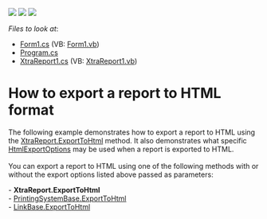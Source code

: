 <!-- default badges list -->
![](https://img.shields.io/endpoint?url=https://codecentral.devexpress.com/api/v1/VersionRange/128600752/13.1.4%2B)
[![](https://img.shields.io/badge/Open_in_DevExpress_Support_Center-FF7200?style=flat-square&logo=DevExpress&logoColor=white)](https://supportcenter.devexpress.com/ticket/details/E117)
[![](https://img.shields.io/badge/📖_How_to_use_DevExpress_Examples-e9f6fc?style=flat-square)](https://docs.devexpress.com/GeneralInformation/403183)
<!-- default badges end -->
<!-- default file list -->
*Files to look at*:

* [Form1.cs](./CS/Form1.cs) (VB: [Form1.vb](./VB/Form1.vb))
* [Program.cs](./CS/Program.cs)
* [XtraReport1.cs](./CS/XtraReport1.cs) (VB: [XtraReport1.vb](./VB/XtraReport1.vb))
<!-- default file list end -->
# How to export a report to HTML format


<p>The following example demonstrates how to export a report to HTML using the <a href="https://documentation.devexpress.com/XtraReports/DevExpress.XtraReports.UI.XtraReport.ExportToHtml.overloads">XtraReport.ExportToHtml</a> method. It also demonstrates what specific <a href="https://documentation.devexpress.com/CoreLibraries/DevExpress.XtraPrinting.HtmlExportOptions.class">HtmlExportOptions</a> may be used when a report is exported to HTML.<br><br>You can export a report to HTML using one of the following methods with or without the export options listed above passed as parameters:</p>
<p>- <strong>XtraReport.ExportToHtml</strong><br>- <a href="https://documentation.devexpress.com/CoreLibraries/DevExpress.XtraPrinting.PrintingSystemBase.ExportToHtml.overloads">PrintingSystemBase.ExportToHtml</a><br>- <a href="https://documentation.devexpress.com/CoreLibraries/DevExpress.XtraPrinting.LinkBase.ExportToHtml.overloads">LinkBase.ExportToHtml</a></p>

<br/>


